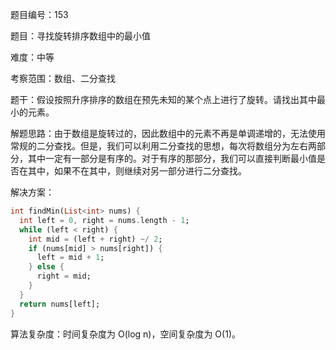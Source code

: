 题目编号：153

题目：寻找旋转排序数组中的最小值

难度：中等

考察范围：数组、二分查找

题干：假设按照升序排序的数组在预先未知的某个点上进行了旋转。请找出其中最小的元素。

解题思路：由于数组是旋转过的，因此数组中的元素不再是单调递增的，无法使用常规的二分查找。但是，我们可以利用二分查找的思想，每次将数组分为左右两部分，其中一定有一部分是有序的。对于有序的那部分，我们可以直接判断最小值是否在其中，如果不在其中，则继续对另一部分进行二分查找。

解决方案：

```dart
int findMin(List<int> nums) {
  int left = 0, right = nums.length - 1;
  while (left < right) {
    int mid = (left + right) ~/ 2;
    if (nums[mid] > nums[right]) {
      left = mid + 1;
    } else {
      right = mid;
    }
  }
  return nums[left];
}
```

算法复杂度：时间复杂度为 O(log n)，空间复杂度为 O(1)。